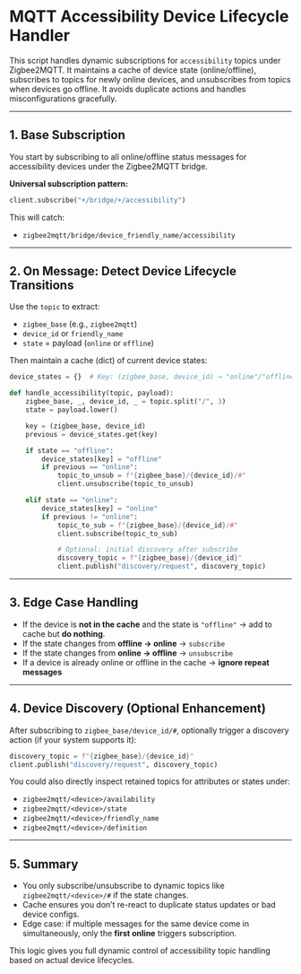 # MQTT Accessibility Device Lifecycle Handler

This script handles dynamic subscriptions for `accessibility` topics under Zigbee2MQTT. It maintains a cache of device state (online/offline), subscribes to topics for newly online devices, and unsubscribes from topics when devices go offline. It avoids duplicate actions and handles misconfigurations gracefully.

---

## 1. Base Subscription

You start by subscribing to all online/offline status messages for accessibility devices under the Zigbee2MQTT bridge.

**Universal subscription pattern:**

~~~~python
client.subscribe("+/bridge/+/accessibility")
~~~~

This will catch:
- `zigbee2mqtt/bridge/device_friendly_name/accessibility`

---

## 2. On Message: Detect Device Lifecycle Transitions

Use the `topic` to extract:

- `zigbee_base` (e.g., `zigbee2mqtt`)
- `device_id` or `friendly_name`
- `state` = payload (`online` or `offline`)

Then maintain a cache (dict) of current device states:

~~~~python
device_states = {}  # Key: (zigbee_base, device_id) → "online"/"offline"

def handle_accessibility(topic, payload):
    zigbee_base, _, device_id, _ = topic.split("/", 3)
    state = payload.lower()

    key = (zigbee_base, device_id)
    previous = device_states.get(key)

    if state == "offline":
        device_states[key] = "offline"
        if previous == "online":
            topic_to_unsub = f"{zigbee_base}/{device_id}/#"
            client.unsubscribe(topic_to_unsub)

    elif state == "online":
        device_states[key] = "online"
        if previous != "online":
            topic_to_sub = f"{zigbee_base}/{device_id}/#"
            client.subscribe(topic_to_sub)

            # Optional: initial discovery after subscribe
            discovery_topic = f"{zigbee_base}/{device_id}"
            client.publish("discovery/request", discovery_topic)
~~~~

---

## 3. Edge Case Handling

- If the device is **not in the cache** and the state is `"offline"` → add to cache but **do nothing**.
- If the state changes from **offline → online** → `subscribe`
- If the state changes from **online → offline** → `unsubscribe`
- If a device is already online or offline in the cache → **ignore repeat messages**

---

## 4. Device Discovery (Optional Enhancement)

After subscribing to `zigbee_base/device_id/#`, optionally trigger a discovery action (if your system supports it):

~~~~python
discovery_topic = f"{zigbee_base}/{device_id}"
client.publish("discovery/request", discovery_topic)
~~~~

You could also directly inspect retained topics for attributes or states under:

- `zigbee2mqtt/<device>/availability`
- `zigbee2mqtt/<device>/state`
- `zigbee2mqtt/<device>/friendly_name`
- `zigbee2mqtt/<device>/definition`

---

## 5. Summary

- You only subscribe/unsubscribe to dynamic topics like `zigbee2mqtt/<device>/#` if the state changes.
- Cache ensures you don’t re-react to duplicate status updates or bad device configs.
- Edge case: if multiple messages for the same device come in simultaneously, only the **first online** triggers subscription.

This logic gives you full dynamic control of accessibility topic handling based on actual device lifecycles.